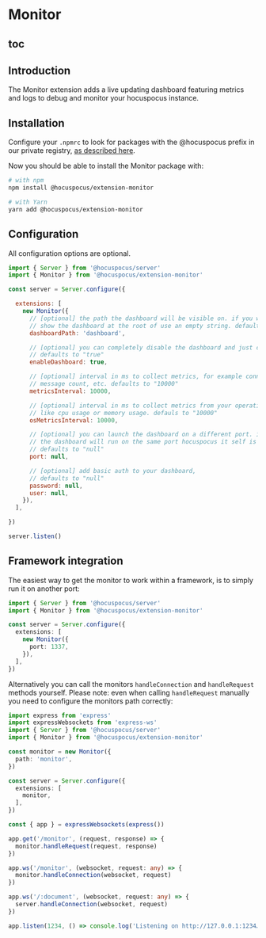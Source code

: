 
# Monitor

## toc

## Introduction

<g-image src="@/assets/images/monitor-preview.png" width="700"></g-image>

The Monitor extension adds a live updating dashboard featuring metrics and logs to debug and monitor your hocuspocus instance.

## Installation

Configure your `.npmrc` to look for packages with the @hocuspocus prefix in our private registry, [as described here](/installation#2-installation).

Now you should be able to install the Monitor package with:

```bash
# with npm
npm install @hocuspocus/extension-monitor

# with Yarn
yarn add @hocuspocus/extension-monitor
```

## Configuration

All configuration options are optional.

```js
import { Server } from '@hocuspocus/server'
import { Monitor } from '@hocuspocus/extension-monitor'

const server = Server.configure({

  extensions: [
    new Monitor({
      // [optional] the path the dashboard will be visible on. if you want to
      // show the dashboard at the root of use an empty string. defaults to "dashboard"
      dashboardPath: 'dashboard',

      // [optional] you can completely disable the dashboard and just collect metrics.
      // defaults to "true"
      enableDashboard: true,

      // [optional] interval in ms to collect metrics, for example connection count,
      // message count, etc. defaults to "10000"
      metricsInterval: 10000,

      // [optional] interval in ms to collect metrics from your operating system
      // like cpu usage or memory usage. defauls to "10000"
      osMetricsInterval: 10000,

      // [optional] you can launch the dashboard on a different port. if set to null,
      // the dashboard will run on the same port hocuspocus it self is running.
      // defaults to "null"
      port: null,

      // [optional] add basic auth to your dashboard,
      // defaults to "null"
      password: null,
      user: null,
    }),
  ],

})

server.listen()
```

## Framework integration

The easiest way to get the monitor to work within a framework, is to simply run it on another port:

```typescript
import { Server } from '@hocuspocus/server'
import { Monitor } from '@hocuspocus/extension-monitor'

const server = Server.configure({
  extensions: [
    new Monitor({
      port: 1337,
    }),
  ],
})

```

Alternatively you can call the monitors `handleConnection` and `handleRequest` methods yourself. Please note: even when calling `handleRequest` manually you need to configure the monitors path correctly:

```typescript
import express from 'express'
import expressWebsockets from 'express-ws'
import { Server } from '@hocuspocus/server'
import { Monitor } from '@hocuspocus/extension-monitor'

const monitor = new Monitor({
  path: 'monitor',
})

const server = Server.configure({
  extensions: [
    monitor,
  ],
})

const { app } = expressWebsockets(express())

app.get('/monitor', (request, response) => {
  monitor.handleRequest(request, response)
})

app.ws('/monitor', (websocket, request: any) => {
  monitor.handleConnection(websocket, request)
})

app.ws('/:document', (websocket, request: any) => {
  server.handleConnection(websocket, request)
})

app.listen(1234, () => console.log('Listening on http://127.0.0.1:1234…'))
```
